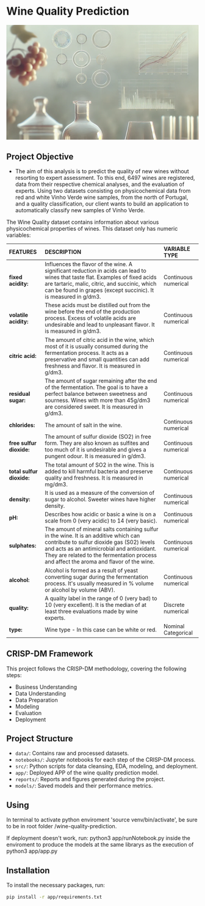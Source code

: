 # Wine Quality Prediction

![Wine Quality Prediction](reports/figures/present.png)

## Project Objective
- The aim of this analysis is to predict the quality of new wines without resorting to expert assessment. To this end, 6497 wines are registered, data from their respective chemical analyses, and the evaluation of experts. Using two datasets consisting on physicochemical data from red and white Vinho Verde wine samples, from the north of Portugal, and a quality classification, our client wants to build an application to automatically classify new samples of Vinho Verde.

The Wine Quality dataset contains information about various physicochemical properties of wines.
This dataset only has numeric variables:
    
| FEATURES | DESCRIPTION | VARIABLE TYPE
|:-------|:-------|:-------|
**fixed acidity:**| Influences the flavor of the wine. A significant reduction in acids can lead to wines that taste flat. Examples of fixed acids are tartaric, malic, citric, and succinic, which can be found in grapes (except succinic). It is measured in g/dm3.|Continuous numerical|
**volatile acidity:**| These acids must be distilled out from the wine before the end of the production process. Excess of volatile acids are undesirable and lead to unpleasant flavor. It is measured in g/dm3.|Continuous numerical|
**citric acid:**| The amount of citric acid in the wine, which most of it is usually consumed during the fermentation process. It acts as a preservative and small quantities can add freshness and flavor. It is measured in g/dm3.|Continuous numerical|
**residual sugar:**| The amount of sugar remaining after the end of the fermentation. The goal is to have a perfect balance between sweetness and sourness. Wines with more than 45g/dm3 are considered sweet. It is measured in g/dm3.|Continuous numerical|
**chlorides:**| The amount of salt in the wine.|Continuous numerical|
**free sulfur dioxide:**| The amount of sulfur dioxide (SO2) in free form. They are also known as sulfites and too much of it is undesirable and gives a pungent odour. It is measured in g/dm3.|Continuous numerical|
**total sulfur dioxide:**| The total amount of SO2 in the wine. This is added to kill harmful bacteria and preserve quality and freshness. It is measured in mg/dm3.|Continuous numerical|
**density:**| It is used as a measure of the conversion of sugar to alcohol. Sweeter wines have higher density.|Continuous numerical|
**pH:**| Describes how acidic or basic a wine is on a scale from 0 (very acidic) to 14 (very basic).|Continuous numerical|
**sulphates:**| The amount of mineral salts containing sulfur in the wine. It is an additive which can contribute to sulfur dioxide gas (S02) levels and acts as an antimicrobial and antioxidant. They are related to the fermentation process and affect the aroma and flavor of the wine.|Continuous numerical|
**alcohol:**| Alcohol is formed as a result of yeast converting sugar during the fermentation process. It's usually measured in % volume or alcohol by volume (ABV).|Continuous numerical|
**quality:**| A quality label in the range of 0 (very bad) to 10 (very excellent). It is the median of at least three evaluations made by wine experts.|Discrete numerical|
**type:**| Wine type - In this case can be white or red.|Nominal Categorical|

## CRISP-DM Framework
This project follows the CRISP-DM methodology, covering the following steps:
- Business Understanding
- Data Understanding
- Data Preparation
- Modeling
- Evaluation
- Deployment

## Project Structure
- `data/`: Contains raw and processed datasets.
- `notebooks/`: Jupyter notebooks for each step of the CRISP-DM process.
- `src/`: Python scripts for data cleansing, EDA, modeling, and deployment.
- `app/`: Deployed APP of the wine quality prediction model.
- `reports/`: Reports and figures generated during the project.
- `models/`: Saved models and their performance metrics.

## Using
In terminal to activate python enviroment 'source venv/bin/activate', be sure to be in root folder /wine-quality-prediction.

If deployment doesn't work, run: python3 app/runNotebook.py inside the enviroment to produce the models at the same librarys as the execution of python3 app/app.py


## Installation
To install the necessary packages, run:
```bash
pip install -r app/requirements.txt
